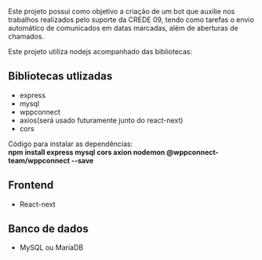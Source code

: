 <p>Este projeto possui como objetivo a criação de um bot que auxilie nos trabalhos realizados pelo suporte da CREDE 09, tendo como tarefas o envio automático de comunicados em datas marcadas, além de aberturas de chamados.</p>
Este projeto utiliza nodejs acompanhado das bibliotecas: 
<h2>Bibliotecas utlizadas</h2>
<ul>
  <li>express</li>
  <li>mysql</li>
  <li>wppconnect</li>
  <li>axios(será usado futuramente junto do react-next)</li>
  <li>cors</li>
</ul>
Código para instalar as dependências:<br/>
<b>npm install express mysql cors axion nodemon @wppconnect-team/wppconnect --save</b>
<h2>Frontend</h2>
<ul>
  <li>React-next</li>
</ul>
<h2>Banco de dados</h2>
<ul>
  <li>
    MySQL ou MariaDB
  </li>
</ul>
